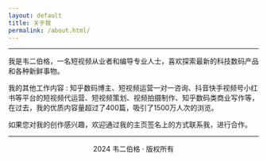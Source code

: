 ```yaml
---
layout: default
title: 关于我
permalink: /about.html/  
---
```


***

我是韦二伯格，一名短视频从业者和编导专业人士，喜欢探索最新的科技数码产品和各种新鲜事物。

我的其他工作内容 : 知乎数码博主、短视频运营一对一咨询、抖音快手视频号小红书等平台的短视频代运营、短视频策划、视频拍摄制作、知乎数码类商业写作等，在过去，我的优质内容量超过了400篇，吸引了1500万人次的浏览。

如果您对我的创作感兴趣，欢迎通过我的主页签名上的方式联系我，进行合作。




***
<center>2024 韦二伯格 · 版权所有</center>

 
 

